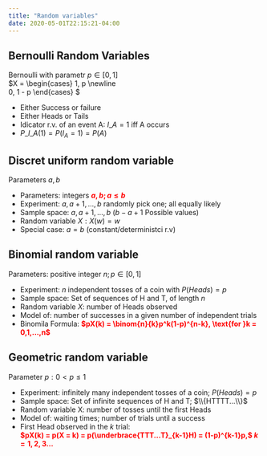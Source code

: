 ```yaml
---
title: "Random variables"
date: 2020-05-01T22:15:21-04:00
---
```


## Bernoulli Random Variables
Bernoulli with parametr $p \in [0, 1]$  
$X = 
\begin{cases}
1, p \newline  
0, 1 - p
\end{cases}
$  
* Either Success or failure  
* Either Heads or Tails  
* Idicator r.v. of an event A: $I\_A = 1$ iff A occurs  
* $P\_{I\_A}(1) = P(I_A = 1) = P(A)$

## Discret uniform random variable
Parameters $a, b$  
* Parameters: integers <span style="color:red">**$a, b; a \le b$**</span>  
* Experiment: $a, a + 1,...,b$ randomly pick one; all equally likely  
* Sample space: ${a,a+1,...,b}$ ($b-a+1$ Possible values)  
* Random variable $X: X(w) = w$
* Special case: $a = b$ (constant/deterministci r.v)

## Binomial random variable
Parameters: positive integer $n; p \in [0, 1]$  
* Experiment: $n$ independent tosses of a coin with $P(Heads) = p$  
* Sample space: Set of sequences of H and T, of length $n$  
* Random variable $X$: number of Heads observed  
* Model of: number of successes in a given number of independent trials  
* Binomila Formula: <span style="color:red">**$pX(k) = \binom{n}{k}p^k(1-p)^{n-k}, \text{for }k = 0,1,...,n$**</span>

## Geometric random variable
Parameter $p: 0 \lt p \le 1$  
* Experiment: infinitely many independent tosses of a coin; $P(Heads) = p$  
* Sample space: Set of infinite sequences of H and T; $\\{HTTTT...\\}$  
* Random variable X: number of tosses until the first Heads  
* Model of: waiting times; number of trials until a success  
* First Head observed in the $k$ trial:  
<span style="color:red">**$pX(k) = p(X = k) = p(\underbrace{TTT...T}_{k-1}H) = (1-p)^{k-1}p,$ $k = 1,2,3...$**</span>
